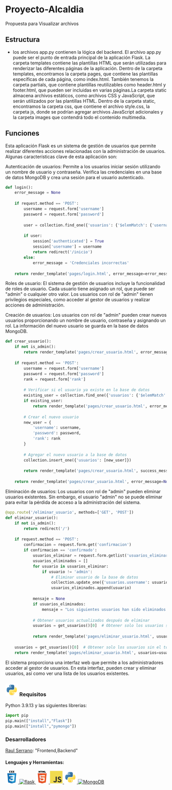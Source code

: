 # Proyecto-Alcaldia
Propuesta para Visualizar archivos
## Estructura
- los archivos app.py contienen la lógica del backend. El archivo app.py puede ser el punto de entrada principal de la aplicación Flask.
  La carpeta templates contiene las plantillas HTML que serán utilizadas para renderizar las diferentes páginas de la aplicación. Dentro de la carpeta templates, 
  encontramos la carpeta pages, que contiene las plantillas específicas de cada página, como index.html. También tenemos la carpeta partials, que contiene plantillas 
  reutilizables como header.html y footer.html, que pueden ser incluidas en varias páginas.La carpeta static almacena archivos estáticos, como archivos CSS y JavaScript, 
  que serán utilizados por las plantillas HTML. Dentro de la carpeta static, encontramos la carpeta css, que contiene el archivo style.css, la carpeta js, donde se podrían 
  agregar archivos JavaScript adicionales y la carpeta images que contendrá todo el contenido multimedia.

## Funciones
Esta aplicación Flask es un sistema de gestión de usuarios que permite realizar diferentes acciones relacionadas con la administración de usuarios. Algunas características clave de esta aplicación son:

Autenticación de usuarios: Permite a los usuarios iniciar sesión utilizando un nombre de usuario y contraseña. Verifica las credenciales en una base de datos MongoDB y crea una sesión para el usuario autenticado.
```python
def login():
    error_message = None

    if request.method == 'POST':
        username = request.form['username']
        password = request.form['password']

        user = collection.find_one({'usuarios': {'$elemMatch': {'username': username, 'password': password}}})

        if user:
            session['authenticated'] = True
            session['username'] = username
            return redirect('/inicio')
        else:
            error_message = 'Credenciales incorrectas'

    return render_template('pages/login.html', error_message=error_message)
```
Roles de usuario: El sistema de gestión de usuarios incluye la funcionalidad de roles de usuario. Cada usuario tiene asignado un rol, que puede ser "admin" o cualquier otro valor. Los usuarios con rol de "admin" tienen privilegios especiales, como acceder al gestor de usuarios y realizar acciones de administración.

Creación de usuarios: Los usuarios con rol de "admin" pueden crear nuevos usuarios proporcionando un nombre de usuario, contraseña y asignando un rol. La información del nuevo usuario se guarda en la base de datos MongoDB.
```python
def crear_usuario():
    if not is_admin():
        return render_template('pages/crear_usuario.html', error_message='No tienes acceso para crear usuarios')

    if request.method == 'POST':
        username = request.form['username']
        password = request.form['password']
        rank = request.form['rank']

        # Verificar si el usuario ya existe en la base de datos
        existing_user = collection.find_one({'usuarios': {'$elemMatch': {'username': username}}})
        if existing_user:
            return render_template('pages/crear_usuario.html', error_message='El usuario ya existe')

        # Crear el nuevo usuario
        new_user = {
            'username': username,
            'password': password,
            'rank': rank
        }

        # Agregar el nuevo usuario a la base de datos
        collection.insert_one({'usuarios': [new_user]})

        return render_template('pages/crear_usuario.html', success_message='Usuario creado exitosamente')

    return render_template('pages/crear_usuario.html', error_message=None, success_message=None)
```
Eliminación de usuarios: Los usuarios con rol de "admin" pueden eliminar usuarios existentes. Sin embargo, el usuario "admin" no se puede eliminar para evitar la pérdida de acceso a la administración del sistema.
```python
@app.route('/eliminar_usuario', methods=['GET', 'POST'])
def eliminar_usuario():
    if not is_admin():
        return redirect('/')

    if request.method == 'POST':
        confirmacion = request.form.get('confirmacion')
        if confirmacion == 'confirmado':
            usuarios_eliminar = request.form.getlist('usuarios_eliminar')
            usuarios_eliminados = []
            for usuario in usuarios_eliminar:
                if usuario != 'admin':
                    # Eliminar usuario de la base de datos
                    collection.update_one({'usuarios.username': usuario}, {'$pull': {'usuarios': {'username': usuario}}})
                    usuarios_eliminados.append(usuario)

            mensaje = None
            if usuarios_eliminados:
                mensaje = "Los siguientes usuarios han sido eliminados exitosamente: {}".format(", ".join(usuarios_eliminados))

            # Obtener usuarios actualizados después de eliminar
            usuarios = get_usuarios()[0]  # Obtener solo los usuarios sin el total

            return render_template('pages/eliminar_usuario.html', usuarios=usuarios, mensaje=mensaje)

    usuarios = get_usuarios()[0]  # Obtener solo los usuarios sin el total
    return render_template('pages/eliminar_usuario.html', usuarios=usuarios)
```
El sistema proporciona una interfaz web que permite a los administradores acceder al gestor de usuarios. En esta interfaz, pueden crear y eliminar usuarios, así como ver una lista de los usuarios existentes.

### <img src="https://raw.githubusercontent.com/devicons/devicon/master/icons/python/python-original.svg" alt="python" width="40" height="40"/>  Requisitos
Python 3.9.13 y las siguientes librerias:
```python
import pip
pip.main(["install","Flask"])
pip.main(["install","pymongo"])
```
<h3 align="left">Desarrolladores</h3>
<p><a href="https://www.linkedin.com/in/raul-serrano-a1b79120a?lipi=urn%3Ali%3Apage%3Ad_flagship3_profile_view_base_contact_details%3BkME50HMITUasDmWX9sEExA%3D%3D">Raul Serrano</a>: "Frontend,Backend"<br>
</p>
<h4 align="left">Lenguajes y Herramientas:</h4>
<p align="left"> <a href="https://www.w3schools.com/css/" target="_blank" rel="noreferrer"> <img src="https://raw.githubusercontent.com/devicons/devicon/master/icons/css3/css3-original-wordmark.svg" alt="css3" width="40" height="40"/> </a> <a href="https://flask.palletsprojects.com/" target="_blank" rel="noreferrer"> <img src="https://www.vectorlogo.zone/logos/pocoo_flask/pocoo_flask-icon.svg" alt="flask" width="40" height="40"/> </a> <a href="https://www.w3.org/html/" target="_blank" rel="noreferrer"> <img src="https://raw.githubusercontent.com/devicons/devicon/master/icons/html5/html5-original-wordmark.svg" alt="html5" width="40" height="40"/> </a> <a href="https://developer.mozilla.org/en-US/docs/Web/JavaScript" target="_blank" rel="noreferrer"> <img src="https://raw.githubusercontent.com/devicons/devicon/master/icons/javascript/javascript-original.svg" alt="javascript" width="40" height="40"/> </a> <a href="https://www.python.org" target="_blank" rel="noreferrer"> <img src="https://raw.githubusercontent.com/devicons/devicon/master/icons/python/python-original.svg" alt="python" width="40" height="40"/> 
<a href="https://www.mongodb.com/" target="_blank" rel="noreferrer"> <img src="https://cdn.worldvectorlogo.com/logos/mongodb-icon-1.svg" alt="MongoDB" width="40" height="40"/> 
 </a></p>





